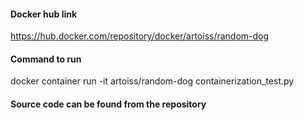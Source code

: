 #### Docker hub link
https://hub.docker.com/repository/docker/artoiss/random-dog

#### Command to run
docker container run -it artoiss/random-dog containerization_test.py

#### Source code can be found from the repository
